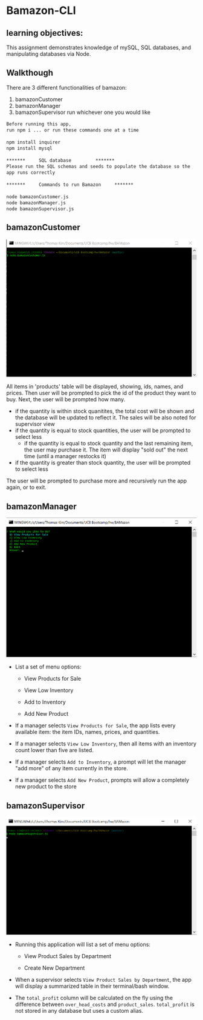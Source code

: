 # Bamazon-CLI

## learning objectives:
This assignment demonstrates knowledge of mySQL, SQL databases, and manipulating databases via Node. 

## Walkthough
There are 3 different functionalities of bamazon: 
1. bamazonCustomer
2. bamazonManager
3. bamazonSupervisor
run whichever one you would like

```
Before running this app, 
run npm i ... or run these commands one at a time 

npm install inquirer
npm install mysql

*******		SQL database		 *******
Please run the SQL schemas and seeds to populate the database so the app runs correctly	

*******     Commands to run Bamazon     *******

node bamazonCustomer.js
node bamazonManager.js
node bamazonSupervisor.js
```

## bamazonCustomer
![gif of customer terminal](https://github.com/tomkim825/BAMazon/blob/master/customer.gif)

All items in 'products' table will be displayed, showing, ids, names, and prices. Then user will be prompted to pick the id of the product they want to buy. Next, the user will be prompted how many.

- if the quantity is within stock quanitites, the total cost will be shown and the database will be updated to reflect it. The sales will be also noted for supervisor view
- if the quantity is equal to stock quantities, the user will be prompted to select less
	- if the quantity is equal to stock quantity and the last remaining item, the user may purchase it. The item will display "sold out" the next time (until a manager restocks it) 
- if the quantity is greater than stock quantity, the user will be prompted to select less

The user will be prompted to purchase more and recursively run the app again, or to exit.

## bamazonManager
![gif of manager terminal](https://github.com/tomkim825/BAMazon/blob/master/manager.gif)

  * List a set of menu options:

    * View Products for Sale
    
    * View Low Inventory
    
    * Add to Inventory
    
    * Add New Product

  - If a manager selects `View Products for Sale`, the app lists every available item: the item IDs, names, prices, and quantities.

  - If a manager selects `View Low Inventory`, then all items with an inventory count lower than five are listed.

  - If a manager selects `Add to Inventory`, a prompt will let the manager "add more" of any item currently in the store.

  - If a manager selects `Add New Product`, prompts will allow a completely new product to the store

## bamazonSupervisor
![gif of manager terminal](https://github.com/tomkim825/BAMazon/blob/master/supervisor.gif)

 - Running this application will list a set of menu options:

   * View Product Sales by Department
   
   * Create New Department

 - When a supervisor selects `View Product Sales by Department`, the app will display a summarized table in their terminal/bash window. 

 - The `total_profit` column will be calculated on the fly using the difference between `over_head_costs` and `product_sales`. `total_profit` is not stored in any database but uses a custom alias.


